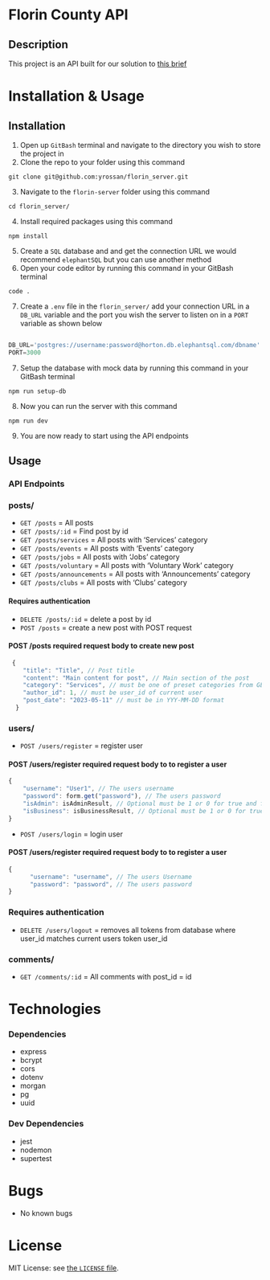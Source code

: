 # Florin County API

## Description
This project is an API built for our solution to [this brief](https://gist.github.com/rom-30/81fb9447b48abf3b6d72aff121014296) 

# Installation & Usage
## Installation
1. Open up ```GitBash``` terminal and navigate to the directory you wish to store the project in
2. Clone the repo to your folder using this command
```
git clone git@github.com:yrossan/florin_server.git
```
3. Navigate to the ```florin-server``` folder using this command
```
cd florin_server/
```
4. Install required packages using this command
```
npm install
```
5. Create a ```SQL``` database and and get the connection URL we would recommend ```elephantSQL``` but you can use another method
6. Open your code editor by running this command in your GitBash terminal
```
code .
```
7. Create a ```.env``` file in the ```florin_server/``` add your connection URL in a ```DB_URL``` variable and the port you wish the server to listen on in a ```PORT``` variable as shown below
```js

DB_URL='postgres://username:password@horton.db.elephantsql.com/dbname'
PORT=3000

```
7. Setup the database with mock data by running this command in your GitBash terminal
```
npm run setup-db
```
8. Now you can run the server with this command
```
npm run dev
```
9. You are now ready to start using the API endpoints


## Usage
### API Endpoints
### posts/
- ```GET /posts``` = All posts
- ```GET /posts/:id``` = Find post by id
- ```GET /posts/services``` = All posts with ‘Services’ category
- ```GET /posts/events``` = All posts with ‘Events’ category
- ```GET /posts/jobs``` = All posts with ‘Jobs’ category
- ```GET /posts/voluntary``` = All posts with ‘Voluntary Work’ category
- ```GET /posts/announcements``` = All posts with ‘Announcements’ category
- ```GET /posts/clubs``` = All posts with ‘Clubs’ category
#### Requires authentication
- ```DELETE /posts/:id``` = delete a post by id 
- ```POST /posts``` = create a new post with POST request

#### POST /posts required request body to create new post
```js 
 {
    "title": "Title", // Post title
    "content": "Main content for post", // Main section of the post
    "category": "Services", // must be one of preset categories from GET/posts/... routes
    "author_id": 1, // must be user_id of current user
    "post_date": "2023-05-11" // must be in YYY-MM-DD format
  }

```
### users/
- ```POST /users/register``` = register user
#### POST /users/register required request body to to register a user
```js
{
    "username": "User1", // The users username
    "password": form.get("password"), // The users password
    "isAdmin": isAdminResult, // Optional must be 1 or 0 for true and false respectively
    "isBusiness": isBusinessResult, // Optional must be 1 or 0 for true and false respectively
}
```
- ```POST /users/login``` = login user
#### POST /users/register required request body to to register a user
```js
{
      "username": "username", // The users Username
      "password": "password", // The users password
}
```
### Requires authentication
- ```DELETE /users/logout``` = removes all tokens from database where user_id matches current users token user_id
### comments/
- ```GET /comments/:id``` = All comments with post_id = id

# Technologies
### Dependencies
- express
- bcrypt
- cors
- dotenv
- morgan
- pg
- uuid
### Dev Dependencies
- jest
- nodemon
- supertest

# Bugs
- No known bugs



# License

MIT License:  see [the `LICENSE` file](https://github.com/PiroAvni/Lab1_GeoStory_Server/blob/main/LICENSE).